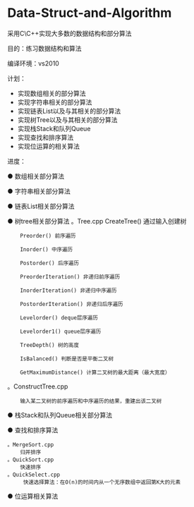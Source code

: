 # Data-Struct-and-Algorithm
采用C\C++实现大多数的数据结构和部分算法

目的：练习数据结构和算法

编译环境：vs2010

计划：
* 实现数组相关的部分算法
* 实现字符串相关的部分算法
* 实现链表List以及与其相关的部分算法
* 实现树Tree以及与其相关的部分算法
* 实现栈Stack和队列Queue
* 实现查找和排序算法
* 实现位运算的相关算法

进度：

● 数组相关部分算法
    
● 字符串相关部分算法

● 链表List相关部分算法

● 树tree相关部分算法
    。Tree.cpp
        CreateTree() 通过输入创建树
        
        Preorder() 前序遍历
        
        Inorder() 中序遍历
        
        Postorder() 后序遍历
        
        PreorderIteration() 非递归前序遍历
        
        InorderIteration() 非递归中序遍历
        
        PostorderIteration() 非递归后序遍历
        
        Levelorder() deque层序遍历
        
        Levelorder1() queue层序遍历
        
        TreeDepth() 树的高度
        
        IsBalanced() 判断是否是平衡二叉树
        
        GetMaximumDistance() 计算二叉树的最大距离（最大宽度）
        
   。ConstructTree.cpp
   
        输入某二叉树的前序遍历和中序遍历的结果，重建出该二叉树
        
● 栈Stack和队列Queue相关部分算法

● 查找和排序算法

    。MergeSort.cpp
        归并排序
    。QuickSort.cpp
        快速排序
    。QuickSelect.cpp
         快速选择算法：在O(n)的时间内从一个无序数组中返回第K大的元素
    
● 位运算相关算法

